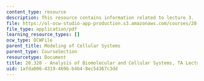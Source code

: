 ```yaml
---
content_type: resource
description: This resource contains information related to lecture 3.
file: https://ol-ocw-studio-app-production.s3.amazonaws.com/courses/20-320-analysis-of-biomolecular-and-cellular-systems-fall-2012/1afda0064319469bb4b48ec54367c3dd_MIT20_320F12_Lecture3.pdf
file_type: application/pdf
learning_resource_types: []
ocw_type: OCWFile
parent_title: Modeling of Cellular Systems
parent_type: CourseSection
resourcetype: Document
title: 20.320 - Analysis of Biomolecular and Cellular Systems, TA Lecture Note 3
uid: 1afda006-4319-469b-b4b4-8ec54367c3dd
---
```

